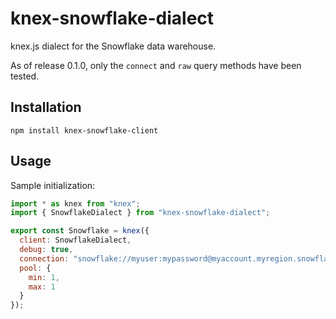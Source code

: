 # knex-snowflake-dialect
knex.js dialect for the Snowflake data warehouse.

As of release 0.1.0, only the `connect` and `raw` query methods have been tested.

## Installation

```shell script
npm install knex-snowflake-client
```

## Usage

Sample initialization:

```javascript
import * as knex from "knex";
import { SnowflakeDialect } from "knex-snowflake-dialect";

export const Snowflake = knex({
  client: SnowflakeDialect,
  debug: true,
  connection: "snowflake://myuser:mypassword@myaccount.myregion.snowflakecomputing.com/mydb?warehouse=MY_WAREHOUSE",
  pool: {
    min: 1,
    max: 1
  }
});
```
